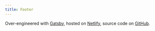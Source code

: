 ```yaml
---
title: Footer
---
```


Over-engineered with [Gatsby], hosted on [Netlify], source code on [GitHub].

[Gatsby]: https://www.gatsbyjs.org
[Netlify]: https://www.netlify.com
[GitHub]: https://github.com/victornguyen/vic.codes
